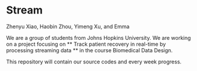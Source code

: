 # Stream

Zhenyu Xiao, Haobin Zhou, Yimeng Xu, and Emma

We are a group of students from Johns Hopkins University. We are working on a project focusing on ** Track patient recovery in real-time by processing streaming data ** in the course Biomedical Data Design.

This repository will contain our source codes and every week progress.

